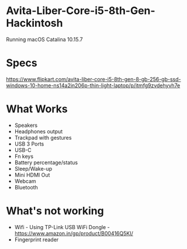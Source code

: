 # Avita-Liber-Core-i5-8th-Gen-Hackintosh

Running macOS Catalina 10.15.7

# Specs
https://www.flipkart.com/avita-liber-core-i5-8th-gen-8-gb-256-gb-ssd-windows-10-home-ns14a2in206p-thin-light-laptop/p/itmfg9zvdehyvh7e

# What Works

- Speakers
- Headphones output
- Trackpad with gestures
- USB 3 Ports
- USB-C
- Fn keys
- Battery percentage/status
- Sleep/Wake-up
- Mini HDMI Out
- Webcam
- Bluetooth

# What's not working

- Wifi - Using TP-Link USB WiFi Dongle - https://www.amazon.in/gp/product/B00416Q5KI/
- Fingerprint reader
